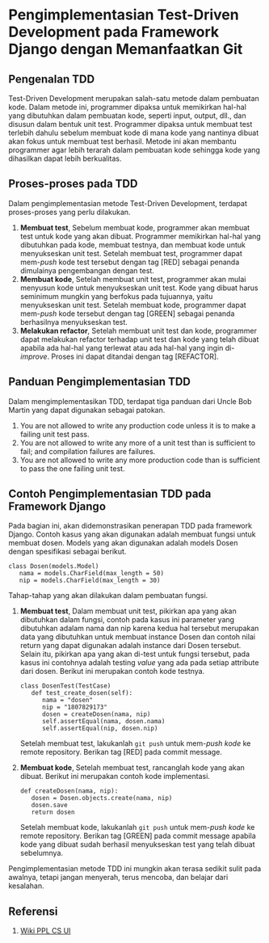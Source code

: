 # Pengimplementasian Test-Driven Development pada Framework Django dengan Memanfaatkan Git

## Pengenalan TDD
Test-Driven Development merupakan salah-satu metode dalam pembuatan kode. Dalam metode ini, programmer dipaksa untuk memikirkan hal-hal yang dibutuhkan dalam pembuatan kode, seperti input, output, dll., dan disusun dalam bentuk unit test. Programmer dipaksa untuk membuat test terlebih dahulu sebelum membuat kode di mana kode yang nantinya dibuat akan fokus untuk membuat test berhasil. Metode ini akan membantu programmer agar lebih terarah dalam pembuatan kode sehingga kode yang dihasilkan dapat lebih berkualitas.

## Proses-proses pada TDD
Dalam pengimplementasian metode Test-Driven Development, terdapat proses-proses yang perlu dilakukan.
   1. **Membuat test**, 
      Sebelum membuat kode, programmer akan membuat test untuk kode yang akan dibuat. Programmer memikirkan hal-hal yang dibutuhkan pada kode, membuat testnya, dan membuat kode untuk menyukseskan unit test. Setelah membuat test, programmer dapat mem-*push* kode test tersebut dengan tag [RED] sebagai penanda dimulainya pengembangan dengan test.
   2. **Membuat kode**, 
      Setelah membuat unit test, programmer akan mulai menyusun kode untuk menyukseskan unit test. Kode yang dibuat harus seminimum mungkin yang berfokus pada tujuannya, yaitu menyukseskan unit test. Setelah membuat kode, programmer dapat mem-*push* kode tersebut dengan tag [GREEN] sebagai penanda berhasilnya menyukseskan test.
   3. **Melakukan refactor**, 
      Setelah membuat unit test dan kode, programmer dapat melakukan refactor terhadap unit test dan kode yang telah dibuat apabila ada hal-hal yang terlewat atau ada hal-hal yang ingin di-*improve*. Proses ini dapat ditandai dengan tag [REFACTOR].

## Panduan Pengimplementasian TDD
Dalam mengimplementasikan TDD, terdapat tiga panduan dari Uncle Bob Martin yang dapat digunakan sebagai patokan.
   1. You are not allowed to write any production code unless it is to make a failing unit test pass.
   2. You are not allowed to write any more of a unit test than is sufficient to fail; and compilation failures are failures.
   3. You are not allowed to write any more production code than is sufficient to pass the one failing unit test.

## Contoh Pengimplementasian TDD pada Framework Django
Pada bagian ini, akan didemonstrasikan penerapan TDD pada framework Django. Contoh kasus yang akan digunakan adalah membuat fungsi untuk membuat dosen.
Models yang akan digunakan adalah models Dosen dengan spesifikasi sebagai berikut.
```
class Dosen(models.Model)
   nama = models.CharField(max_length = 50)
   nip = models.CharField(max_length = 30)
```

Tahap-tahap yang akan dilakukan dalam pembuatan fungsi.
1. **Membuat test**,
   Dalam membuat unit test, pikirkan apa yang akan dibutuhkan dalam fungsi, contoh pada kasus ini parameter yang dibutuhkan adalam nama dan nip karena kedua hal tersebut merupakan data yang dibutuhkan untuk membuat instance Dosen dan contoh nilai return yang dapat digunakan adalah instance dari Dosen tersebut. Selain itu, pikirkan apa yang akan di-test untuk fungsi tersebut, pada kasus ini contohnya adalah testing *value* yang ada pada setiap attribute dari dosen. Berikut ini merupakan contoh kode testnya.
   ```
   class DosenTest(TestCase)
      def test_create_dosen(self):
         nama = "dosen"
         nip = "1807829173"
         dosen = createDosen(nama, nip)
         self.assertEqual(nama, dosen.nama)
         self.assertEqual(nip, dosen.nip)
   ```
   Setelah membuat test, lakukanlah `git push` untuk mem-*push kode* ke remote repository. Berikan tag [RED] pada commit message.

2. **Membuat kode**, 
   Setelah membuat test, rancanglah kode yang akan dibuat. Berikut ini merupakan contoh kode implementasi.
   ```
   def createDosen(nama, nip):
      dosen = Dosen.objects.create(nama, nip)
      dosen.save
      return dosen
   ```
   Setelah membuat kode, lakukanlah `git push` untuk mem-*push kode* ke remote repository. Berikan tag [GREEN] pada commit message apabila kode yang dibuat sudah berhasil menyukseskan test yang telah dibuat sebelumnya.

Pengimplementasian metode TDD ini mungkin akan terasa sedikit sulit pada awalnya, tetapi jangan menyerah, terus mencoba, dan belajar dari kesalahan.

## Referensi
1. [Wiki PPL CS UI](https://wiki.ppl.cs.ui.ac.id/doc/panduan-tdd-clean-code-HmM8qKI0yk)
